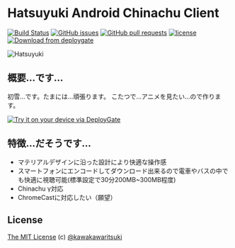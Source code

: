 # Hatsuyuki Android Chinachu Client

[![Build Status](https://img.shields.io/travis/Hatsuyuki-Project/Hatsuyuki-Android-Chinachu-Client.svg?style=flat-square&branch=master)](https://travis-ci.org/Hatsuyuki-Project/Hatsuyuki-Android-Chinachu-Client)
[![GitHub issues](https://img.shields.io/github/issues/Hatsuyuki-Project/Hatsuyuki-Android-Chinachu-Client.svg?style=flat-square)](https://github.com/Hatsuyuki-Project/Hatsuyuki-Android-Chinachu-Client/issues)
[![GitHub pull requests](https://img.shields.io/github/issues-pr/Hatsuyuki-Project/Hatsuyuki-Android-Chinachu-Client.svg?style=flat-square)](https://github.com/Hatsuyuki-Project/Hatsuyuki-Android-Chinachu-Client/pulls)
[![license](https://img.shields.io/github/license/mashape/apistatus.svg?style=flat-square)](http://kawakawaritsuki.mit-license.org/)
[<img src="https://img.shields.io/badge/deploygate-Download-87CEEB.svg?style=flat-square" alt="Download from deploygate">](https://dply.me/bfymsx)

![Hatsuyuki](https://raw.githubusercontent.com/Hatsuyuki-Project/Hatsuyuki-Android-Chinachu-Client/master/Hatsuyuki.png)

## 概要...です...
初雪...です。たまには...頑張ります。
こたつで...アニメを見たい...ので作ります。

[<img src="https://dply.me/rlr6yr/button/large" alt="Try it on your device via DeployGate">](https://dply.me/bfymsx)

## 特徴...だそうです...
- マテリアルデザインに沿った設計により快適な操作感
- スマートフォンにエンコードしてダウンロード出来るので電車やバスの中でも快適に視聴可能(標準設定で30分200MB~300MB程度)
- Chinachu γ対応
- ChromeCastに対応したい（願望）

## License
[The MIT License](http://kawakawaritsuki.mit-license.org) (c) [@kawakawaritsuki](https://github.com/kawakawaritsuki)
